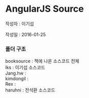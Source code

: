# AngularJS Source

작성자 : 이기섭

작성일 : 2016-01-25

### 폴더 구조

booksource : 책에 나온 소스코드 전체  
lks : 이기섭 소스코드  
Jang.hw :   
kimdongil :   
Rex :   
haruhni : 전석환 소스코드